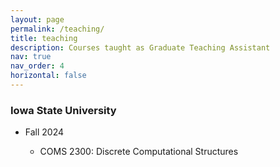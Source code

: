 ```yaml
---
layout: page
permalink: /teaching/
title: teaching
description: Courses taught as Graduate Teaching Assistant
nav: true
nav_order: 4
horizontal: false
---
```


<article>
<div class="cv">
<div class="card mt-3 p-3">
      <h3 class="card-title font-weight-medium">Iowa State University</h3>
      <div>
        <ul class="card-text font-weight-light list-group list-group-flush">
            <li class="list-group-item">
              <div class="row">
                <div class="col-xs-2 cl-sm-2 col-md-2 text-center" style="width: 75px;">
                  <span class="badge font-weight-bold danger-color-dark text-uppercase align-middle" style="min-width: 75px;">
                  Fall 2024
                  </span>
                </div>
                <ul>
                  <li>
                      <a>COMS 2300: Discrete Computational Structures</a>
                  </li>
                </ul>
              </div>
            </li>
        </ul>
      </div>
    </div>
    </div>
    </article>
